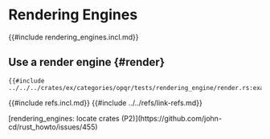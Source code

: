 # Rendering Engines

{{#include rendering_engines.incl.md}}

## Use a render engine {#render}

```rust,editable
{{#include ../../../crates/ex/categories/opqr/tests/rendering_engine/render.rs:example}}
```

{{#include refs.incl.md}}
{{#include ../../refs/link-refs.md}}

<div class="hidden">
[rendering_engines: locate crates (P2)](https://github.com/john-cd/rust_howto/issues/455)

</div>

